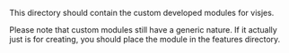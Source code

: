 This directory should contain the custom developed modules for visjes.

Please note that custom modules still have a generic nature. If it actually just
is for creating, you should place the module in the features directory.  
